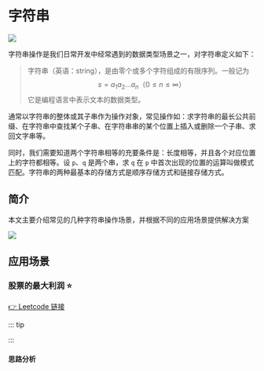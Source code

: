 # 字符串 
![](https://tva1.sinaimg.cn/large/008i3skNgy1gyi52opgo2j31bi0hcmzl.jpg)

字符串操作是我们日常开发中经常遇到的数据类型场景之一，对字符串定义如下：
> 字符串（英语：string），是由零个或多个字符组成的有限序列。一般记为 $$s=a_{1}a_{2}\dots a_{n}（0≤n≤\infty ）$$ 它是编程语言中表示文本的数据类型。

通常以字符串的整体或其子串作为操作对象，常见操作如：求字符串的最长公共前缀、在字符串中查找某个子串、在字符串串的某个位置上插入或删除一个子串、求回文字串等。

同时，我们需要知道两个字符串相等的充要条件是：长度相等，并且各个对应位置上的字符都相等。设 `p`、`q` 是两个串，求 `q` 在 `p` 中首次出现的位置的运算叫做模式匹配。字符串的两种最基本的存储方式是顺序存储方式和链接存储方式。

## 简介
本文主要介绍常见的几种字符串操作场景，并根据不同的应用场景提供解决方案

![](https://files.mdnice.com/user/8106/71ac253c-d158-4cce-8424-d9d9b9627ae5.png)
## 应用场景

### 股票的最大利润 ⭐
[👉 Leetcode 链接](https://leetcode-cn.com/problems/gu-piao-de-zui-da-li-run-lcof/) 

::: tip

::: 

#### 思路分析